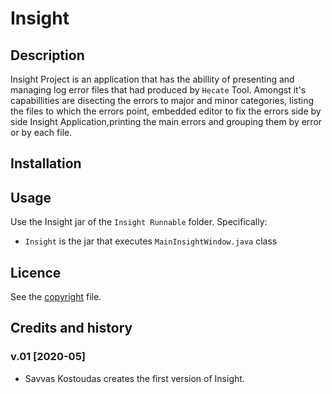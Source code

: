 # Insight


## Description
Insight Project is an application that has the abillity of presenting and managing log error files
that had produced by `Hecate` Tool. Amongst it's capabillities are disecting the errors to major and minor categories,
listing the files to which the errors point, embedded editor to fix the errors side by side Insight Application,printing the main errors and grouping them by error or by each file.


## Installation


## Usage
Use the Insight jar of the `Insight Runnable` folder. Specifically:
- `Insight` is the jar that executes `MainInsightWindow.java` class

## Licence
See the [copyright](https://github.com/KostoudasSavvas/Insight/blob/master/Insight/copyright.md) file.

## Credits and history
### v.01 [2020-05]
- Savvas Kostoudas creates the first version of Insight.
